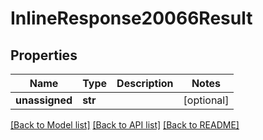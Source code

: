 # InlineResponse20066Result

## Properties
Name | Type | Description | Notes
------------ | ------------- | ------------- | -------------
**unassigned** | **str** |  | [optional] 

[[Back to Model list]](../README.md#documentation-for-models) [[Back to API list]](../README.md#documentation-for-api-endpoints) [[Back to README]](../README.md)


